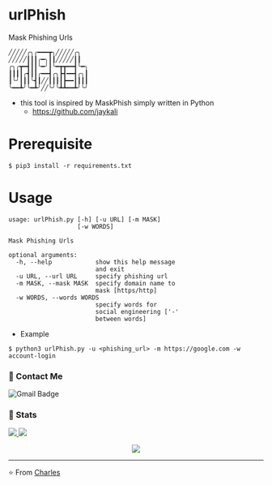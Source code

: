 # urlPhish
Mask Phishing Urls
```
╱╱╱╱╱╭╮╭━━━┳╮╱╱╱╱╱╭╮
╱╱╱╱╱┃┃┃╭━╮┃┃╱╱╱╱╱┃┃
╭╮╭┳━┫┃┃╰━╯┃╰━┳┳━━┫╰━╮
┃┃┃┃╭┫┃┃╭━━┫╭╮┣┫━━┫╭╮┃
┃╰╯┃┃┃╰┫┃╱╱┃┃┃┃┣━━┃┃┃┃
╰━━┻╯╰━┻╯╱╱╰╯╰┻┻━━┻╯╰╯
```
* this tool is inspired by MaskPhish simply written in Python
   - https://github.com/jaykali

# Prerequisite
```
$ pip3 install -r requirements.txt
```

# Usage
```
usage: urlPhish.py [-h] [-u URL] [-m MASK]
                   [-w WORDS]

Mask Phishing Urls

optional arguments:
  -h, --help            show this help message
                        and exit
  -u URL, --url URL     specify phishing url
  -m MASK, --mask MASK  specify domain name to
                        mask [https/http]
  -w WORDS, --words WORDS
                        specify words for
                        social engineering ['-'
                        between words]

```

* Example
```
$ python3 urlPhish.py -u <phishing_url> -m https://google.com -w account-login
```

### 💬 Contact Me 

![Gmail Badge](https://img.shields.io/badge/-doobthegoober@gmail.com-c14438?style=flat-square&logo=Gmail&logoColor=white)

### 🚦 Stats

<a href="https://github.com/CharlesTheGreat77">
  <img src="https://github-readme-stats.vercel.app/api?username=CharlesTheGreat77&show_icons=true&hide=commits" />
</a>
<a href="https://github.com/CharlesTheGreat77">
  <img src="https://github-readme-stats.vercel.app/api/top-langs/?username=CharlesTheGreat77&layout=compact" />
</a>

<p align="center"> 
  <img src="https://profile-counter.glitch.me/CharlesTheGreat77/count.svg" />
</p>

---
⭐️ From [Charles](https://github.com/CharlesTheGreat77)

